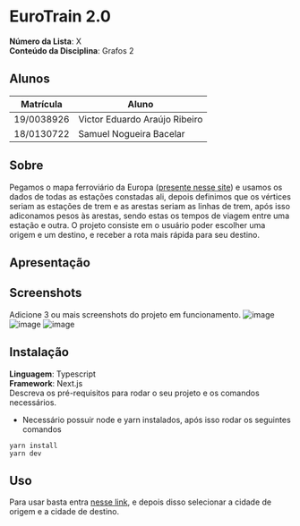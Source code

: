 # EuroTrain 2.0

**Número da Lista**: X<br>
**Conteúdo da Disciplina**: Grafos 2<br>

## Alunos
|Matrícula | Aluno |
| -- | -- |
| 19/0038926  |  Victor Eduardo Araújo Ribeiro |
| 18/0130722  |  Samuel Nogueira Bacelar |

## Sobre 
Pegamos o mapa ferroviário da Europa ([presente nesse site](https://www.eurail.com/pt/plan-your-trip/railway-map)) e usamos os dados de todas as estações constadas ali, depois definimos que os vértices seriam as estações de trem e as arestas seriam as linhas de trem, após isso adiconamos pesos às arestas, sendo estas os tempos de viagem entre uma estação e outra. O projeto consiste em o usuário poder escolher uma origem e um destino, e receber a rota mais rápida para seu destino.

## Apresentação
  
## Screenshots
Adicione 3 ou mais screenshots do projeto em funcionamento.
![image](https://user-images.githubusercontent.com/48574832/178384442-df259b31-5303-447b-9888-b6003e4a9e4d.png)
![image](https://user-images.githubusercontent.com/48574832/178384472-b04be008-0ad7-4b7f-9d93-7e1da3fd23ea.png)
![image](https://user-images.githubusercontent.com/48574832/178384516-ac68d20d-b494-445e-b59a-4123de50b69f.png)


## Instalação 
**Linguagem**: Typescript<br>
**Framework**: Next.js<br>
Descreva os pré-requisitos para rodar o seu projeto e os comandos necessários.
* Necessário possuir node e yarn instalados, após isso rodar os seguintes comandos
```
yarn install
yarn dev
```
## Uso 
Para usar basta entra [nesse link](https://grafos1-euro-train.vercel.app/), e depois disso selecionar a cidade de origem e a cidade de destino.  

<!--
## Outros 
Quaisquer outras informações sobre seu projeto podem ser descritas abaixo.
-->
